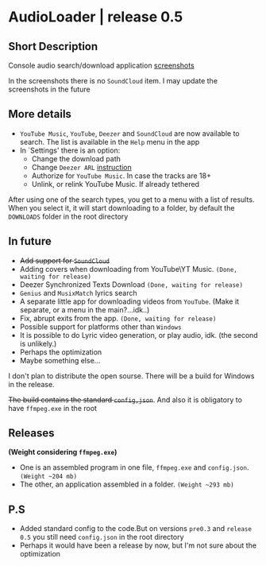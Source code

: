# AudioLoader | release 0.5
## Short Description
Console audio search/download application
[screenshots](https://imgur.com/a/frMazQv)

In the screenshots there is no `SoundCloud` item. I may update the screenshots in the future

## More details
* `YouTube Music`, `YouTube`, `Deezer` and `SoundCloud` are now available to search. The list is available in the `Help` menu in the app
* In `Settings' there is an option:
  + Change the download path
  + Change `Deezer ARL` [instruction](https://www.dumpmedia.com/deezplus/deezer-arl.html)
  + Authorize for `YouTube Music`. In case the tracks are 18+ 
  + Unlink, or relink YouTube Music. If already tethered



After using one of the search types, you get to a menu with a list of results. When you select it, it will start downloading to a folder, by default the `DOWNLOADS` folder in the root directory

## In future
* ~~Add support for `SoundCloud`~~
* Adding covers when downloading from YouTube\YT Music. `(Done, waiting for release)`
* Deezer Synchronized Texts Download `(Done, waiting for release)`
* `Genius` and `MusixMatch` lyrics search
* A separate little app for downloading videos from `YouTube`. (Make it separate, or a menu in the main?...idk..)
* Fix, abrupt exits from the app. `(Done, waiting for release)`
* Possible support for platforms other than `Windows`
* It is possible to do Lyric video generation, or play audio, idk. (the second is unlikely.)
* Perhaps the optimization
* Maybe something else...

I don't plan to distribute the open sourse. There will be a build for Windows in the release.

~~The build contains the standard `config,json`~~. And also it is obligatory to have `ffmpeg.exe` in the root



## Releases
__(Weight considering `ffmpeg.exe`)__
* One is an assembled program in one file, `ffmpeg.exe` and `config.json`. `(Weight ~204 mb)`
* The other, an application assembled in a folder. `(Weight ~293 mb)`



## P.S
* Added standard config to the code.But on versions `pre0.3` and `release 0.5` you still need `config.json` in the root directory
* Perhaps it would have been a release by now, but I'm not sure about the optimization
